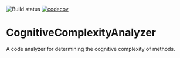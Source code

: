 ![Build status](https://github.com/HenningNT/CognitiveComplexityAnalyzer/workflows/build/badge.svg)  [![codecov](https://codecov.io/gh/HenningNT/CognitiveComplexityAnalyzer/branch/Release/graph/badge.svg)](https://codecov.io/gh/HenningNT/CognitiveComplexityAnalyzer)

# CognitiveComplexityAnalyzer
A code analyzer for determining the cognitive complexity of methods.
